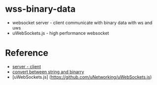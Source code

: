 # wss-binary-data
- websocket server - client communicate with binary data with ws and uws
- uWebSockets.js - high performance websocket

# Reference
- [server - client](https://gist.github.com/hagino3000/1447986)
- [convert between string and binarry](https://stackoverflow.com/questions/6965107/converting-between-strings-and-arraybuffers)
- [uWebSockets.js] (https://github.com/uNetworking/uWebSockets.js)
